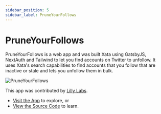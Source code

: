 ```yaml
---
sidebar_position: 5
sidebar_label: PruneYourFollows
---
```


# PruneYourFollows

PruneYourFollows is a web app and was built Xata using GatsbyJS, NextAuth and Tailwind to let you find accounts on Twitter to unfollow. It uses Xata's search capabilities to find accounts that you follow that are inactive or stale and lets you unfollow them in bulk.

![PruneYourFollows](/images/docs/examples/pyf.png)

This app was contributed by [Lilly Labs](https://lillylabs.no/).

- [Visit the App](https://pruneyourfollows.com) to explore, or
- [View the Source Code](https://github.com/queen-raae/prune-your-follows) to learn.
